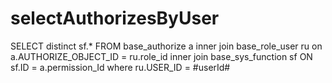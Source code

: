 selectAuthorizesByUser
===
SELECT
	distinct sf.* 
FROM base_authorize a
inner join base_role_user ru on a.AUTHORIZE_OBJECT_ID = ru.role_id
inner join base_sys_function sf ON sf.ID = a.permission_Id
where ru.USER_ID = #userId# 
    